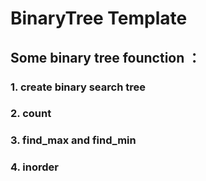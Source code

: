 # BinaryTree Template

## Some binary tree founction ：

### 1. create binary search tree

### 2. count

### 3. find_max and find_min

### 4. inorder


